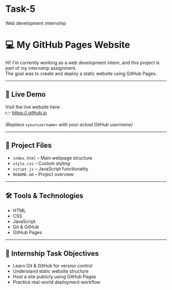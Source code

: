 # Task-5
Web development internship 
# 💻 My GitHub Pages Website

Hi! I'm currently working as a web development intern, and this project is part of my internship assignment.  
The goal was to create and deploy a static website using GitHub Pages.

---

## 🔗 Live Demo

Visit the live website here:  
👉 [https://<yourusername>.github.io](https://<yourusername>.github.io)

_(Replace `<yourusername>` with your actual GitHub username)_

---

## 📂 Project Files

- `index.html` – Main webpage structure  
- `style.css` – Custom styling  
- `script.js` – JavaScript functionality  
- `README.md` – Project overview  

---

## 🛠 Tools & Technologies

- HTML  
- CSS  
- JavaScript  
- Git & GitHub  
- GitHub Pages  

---

## 🎯 Internship Task Objectives

- Learn Git & GitHub for version control  
- Understand static website structure  
- Host a site publicly using GitHub Pages  
- Practice real-world deployment workflow
